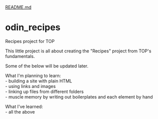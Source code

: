 [README.md](https://github.com/Tyrmundr/odin_recipes/files/8515294/README.md)
# odin_recipes
Recipes project for TOP

This little project is all about creating the "Recipes" project from TOP's fundamentals.

Some of the below will be updated later.

What I'm planning to learn:  
    - building a site with plain HTML  
    - using links and images  
    - linking up files from different folders  
    - muscle memory by writing out boilerplates and each element by hand  

What I've learned:  
    - all the above
